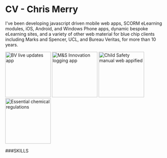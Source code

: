 # CV - Chris Merry
I've been developing javascript driven mobile web apps, SCORM eLearning modules, iOS, Android, and Windows Phone apps, dynamic bespoke eLearning sites, and a variety of other web material for blue chip clients including Marks and Spencer, UCL, and Bureau Veritas, for more than 10 years. 

<img src='http://upland.myzen.co.uk/images/cv/BVSmart_LogoCM_358sq.png' width="144px" title="BV live updates app">
<img src='http://upland.myzen.co.uk/images/cv/innovation_144_icon.png' width="144px" title="M&S Innovation logging app">
<img src='http://upland.myzen.co.uk/images/cv/CS_icon_144.png' width="144px" title="Child Safety manual web appified">
<img src='http://upland.myzen.co.uk/images/cv/ECP_144_icon.png' width="144px" title="Essential chemical regulations">

###SKILLS
